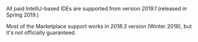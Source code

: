[//]: # (title: What product versions are supported?)

All paid IntelliJ-based IDEs are supported from version *2019.1* (released in Spring 2019.)

Most of the Marketplace support works in *2018.3* version (Winter 2018), but it's not officially guaranteed.